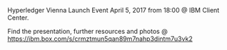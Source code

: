 Hyperledger Vienna Launch Event 
April 5, 2017 from 18:00 @ IBM Client Center. 

Find the presentation, further resources and photos @ https://ibm.box.com/s/crmztmun5qan89m7nahp3dintm7u3vk2
